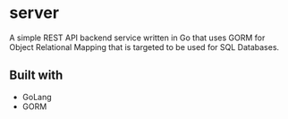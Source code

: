 # server

A simple REST API backend service written in Go that uses GORM for Object Relational Mapping that is targeted to be used for SQL Databases.

## Built with

- GoLang
- GORM
